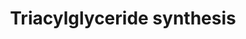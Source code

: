 ---
annotations:
- id: PW:0000736
  parent: classic metabolic pathway
  type: Pathway Ontology
  value: triacylglycerol biosynthetic pathway
authors:
- Evelo
- MaintBot
- HarmNijveen
- Ddigles
- Cizar
- Egonw
- Eweitz
citedin:
- link: 10.1038/s41467-024-52306-5
  title: Podocyte-specific KLF6 primes proximal tubule CaMK1D signaling to attenuate
    diabetic kidney disease (2024)
communities: []
description: ''
last-edited: 2024-07-22
ndex: null
organisms:
- Mus musculus
redirect_from:
- /index.php/Pathway:WP386
- /instance/WP386
- /instance/WP386_r134395
revision: r134395
schema-jsonld:
- '@context': https://schema.org/
  '@id': https://wikipathways.github.io/pathways/WP386.html
  '@type': Dataset
  creator:
    '@type': Organization
    name: WikiPathways
  description: ''
  keywords:
  - Agpat1
  - Agpat2
  - Agpat3
  - Agpat4
  - Agpat5
  - Agps
  - Dgat1
  - Dgat2
  - Gk2
  - Glycerol
  - Gnpat
  - Gpam
  - Gpd1
  - Gyk
  - Lipc
  - Lipe
  - Lipf
  - Lpl
  - Mogat1
  - Mogat2
  - Pnpla2
  - Ppap2a
  - Ppap2b
  - Ppap2c
  license: CC0
  name: Triacylglyceride synthesis
seo: CreativeWork
title: Triacylglyceride synthesis
wpid: WP386
---